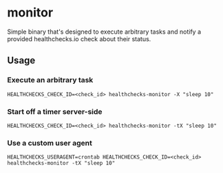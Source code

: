# monitor

Simple binary that's designed to execute arbitrary tasks and notify a provided healthchecks.io check about their status.

## Usage

### Execute an arbitrary task

```shell
HEALTHCHECKS_CHECK_ID=<check_id> healthchecks-monitor -X "sleep 10"
```

### Start off a timer server-side

```shell
HEALTHCHECKS_CHECK_ID=<check_id> healthchecks-monitor -tX "sleep 10"
```

### Use a custom user agent

```shell
HEALTHCHECKS_USERAGENT=crontab HEALTHCHECKS_CHECK_ID=<check_id> healthchecks-monitor -tX "sleep 10"
```
